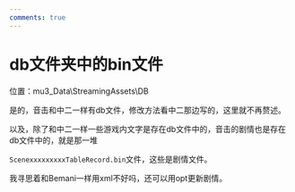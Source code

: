 ```yaml
---
comments: true
---
```


# db文件夹中的bin文件

位置：mu3_Data\StreamingAssets\DB

是的，音击和中二一样有db文件，修改方法看中二那边写的，这里就不再赘述。

以及，除了和中二一样一些游戏内文字是存在db文件中的，音击的剧情也是存在db文件中的，就是那一堆

`ScenexxxxxxxxxTableRecord.bin`文件，这些是剧情文件。

我寻思着和Bemani一样用xml不好吗，还可以用opt更新剧情。